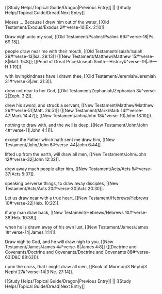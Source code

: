 [[Study Helps/Topical Guide/Dragon|Previous Entry]]  ||  [[Study Helps/Topical Guide/Dread|Next Entry]]

 Moses ... Because I drew him out of the water, [[Old Testament/Exodus/Exodus 2#^verse-10|Ex. 2:10]].

 Draw nigh unto my soul, [[Old Testament/Psalms/Psalms 69#^verse-18|Ps. 69:18]].

 people draw near me with their mouth, [[Old Testament/Isaiah/Isaiah 29#^verse-13|Isa. 29:13]] ([[New Testament/Matthew/Matthew 15#^verse-8|Matt. 15:8]]; [[Pearl of Great Price/Joseph Smith—History#^verse-19|JS—H 1:19]]).

 with lovingkindness have I drawn thee, [[Old Testament/Jeremiah/Jeremiah 31#^verse-3|Jer. 31:3]].

 drew not near to her God, [[Old Testament/Zephaniah/Zephaniah 3#^verse-2|Zeph. 3:2]].

 drew his sword, and struck a servant, [[New Testament/Matthew/Matthew 26#^verse-51|Matt. 26:51]] ([[New Testament/Mark/Mark 14#^verse-47|Mark 14:47]]; [[New Testament/John/John 18#^verse-10|John 18:10]]).

 nothing to draw with, and the well is deep, [[New Testament/John/John 4#^verse-11|John 4:11]].

 except the Father which hath sent me draw him, [[New Testament/John/John 6#^verse-44|John 6:44]].

 lifted up from the earth, will draw all men, [[New Testament/John/John 12#^verse-32|John 12:32]].

 drew away much people after him, [[New Testament/Acts/Acts 5#^verse-37|Acts 5:37]].

 speaking perverse things, to draw away disciples, [[New Testament/Acts/Acts 20#^verse-30|Acts 20:30]].

 Let us draw near with a true heart, [[New Testament/Hebrews/Hebrews 10#^verse-22|Heb. 10:22]].

 if any man draw back, [[New Testament/Hebrews/Hebrews 10#^verse-38|Heb. 10:38]].

 when he is drawn away of his own lust, [[New Testament/James/James 1#^verse-14|James 1:14]].

 Draw nigh to God, and he will draw nigh to you, [[New Testament/James/James 4#^verse-8|James 4:8]] ([[Doctrine and Covenants/Doctrine and Covenants/Doctrine and Covenants 88#^verse-63|D&C 88:63]]).

 upon the cross, that I might draw all men, [[Book of Mormon/3 Nephi/3 Nephi 27#^verse-14|3 Ne. 27:14]].

[[Study Helps/Topical Guide/Dragon|Previous Entry]]  ||  [[Study Helps/Topical Guide/Dread|Next Entry]]